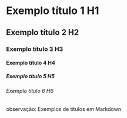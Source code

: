 # Exemplo título 1 H1

## Exemplo título 2 H2

### Exemplo título 3 H3

#### Exemplo título 4 H4

##### Exemplo título 5 H5

###### Exemplo título 6 H6

observação: Exemplos de títulos em Markdown
